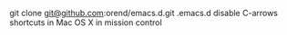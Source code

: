git clone git@github.com:orend/emacs.d.git .emacs.d
disable C-arrows shortcuts in Mac OS X in mission control
